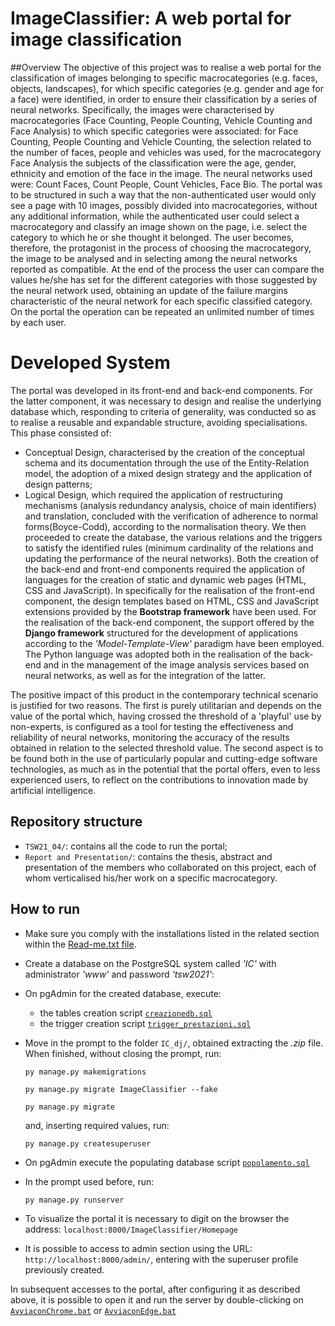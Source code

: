 # ImageClassifier: A web portal for image classification
##Overview
The objective of this project was to realise a web portal for the classification of images belonging to specific macrocategories (e.g. faces, objects, landscapes), for which specific categories (e.g. gender and age for a face) were identified, in order to ensure their classification by a series of neural networks. Specifically, the images were characterised by macrocategories (Face Counting, People Counting, Vehicle Counting and Face Analysis) to which specific categories were associated: for Face Counting, People Counting
and Vehicle Counting, the selection related to the number of faces, people and vehicles was used, for the macrocategory Face Analysis the subjects of the classification were the age, gender, ethnicity and emotion of the face in the image. The neural networks used were: Count Faces, Count People, Count Vehicles, Face Bio. 
The portal was to be structured in such a way that the non-authenticated user would only see a page with 10 images, possibly divided into macrocategories, without any additional information, while the authenticated user could select a macrocategory and classify an image shown on the page, i.e. select the category to which he or she thought it belonged. The user becomes, therefore, the protagonist in the process of choosing the macrocategory, the image to be analysed
and in selecting among the neural networks reported as compatible. At the end of the process
the user can compare the values he/she has set for the different categories with those suggested by the neural network
used, obtaining an update of the failure margins characteristic of the neural network for each specific classified category. On the portal the operation can be repeated an unlimited number of times by each user.

# Developed System
The portal was developed in its front-end and back-end components. For the latter component, it was necessary to design and realise the underlying database which, responding to criteria of generality, was conducted so as to realise a reusable and expandable structure, avoiding specialisations.  
This phase consisted of:
- Conceptual Design, characterised by the creation of the conceptual schema and its documentation through the use of the Entity-Relation model, the adoption of a mixed design strategy and the application of design patterns;
- Logical Design, which required the application of restructuring mechanisms (analysis
redundancy analysis, choice of main identifiers) and translation, concluded with the verification of adherence to normal forms(Boyce-Codd), according to the normalisation theory.
We then proceeded to create the database, the various
relations and the triggers to satisfy the identified rules (minimum cardinality of the relations and updating the performance of the neural networks).
Both the creation of the back-end and front-end components required the application of languages for the creation of static and dynamic web pages (HTML, CSS and JavaScript). In
specifically for the realisation of the front-end component, the design templates based on HTML, CSS and JavaScript extensions provided by the **Bootstrap framework** have been used. For the realisation of the back-end component, the support offered by the
**Django framework** structured for the development of applications according to the *'Model-Template-View'* paradigm have been employed. The Python language was adopted both in the realisation of the back-end and in the management of the
image analysis services based on neural networks, as well as for the integration of the latter.


The positive impact of this product in the contemporary technical scenario is justified for two reasons. The first is purely utilitarian and depends on the value of the portal which,
having crossed the threshold of a 'playful' use by non-experts, is configured as a tool for testing the effectiveness and reliability of neural networks, monitoring the accuracy of the results obtained in relation to the selected threshold value. The second aspect is to be found both in the use of particularly popular and cutting-edge software technologies,
as much as in the potential that the portal offers, even to less experienced users, to
reflect on the contributions to innovation made by artificial intelligence.

## Repository structure
- `TSW21_04/`: contains all the code to run the portal;
- `Report and Presentation/`: contains the thesis, abstract and presentation of the members who collaborated on this project, each of whom verticalised his/her work on a specific macrocategory.

## How to run
- Make sure you comply with the installations listed in the related section within the [Read-me.txt file](TSW21_04/Read-me.txt).
- Create a database on the PostgreSQL system called *'IC'* with administrator *'www'* and password *'tsw2021'*:
- On pgAdmin for the created database, execute:
	- the tables creation script [`creazionedb.sql`](TSW21_04/creazionedb.sql)
 	- the trigger creation script [`trigger_prestazioni.sql`](TSW21_04/trigger_prestazioni.sql)
- Move in the prompt to the folder `IC_dj/`, obtained extracting the *.zip* file. When finished, without closing the prompt, run: 

    ```py manage.py makemigrations```

    ```py manage.py migrate ImageClassifier --fake```

    ```py manage.py migrate```

    and, inserting required values, run:
    
    ```py manage.py createsuperuser```
- On pgAdmin execute the populating database script [`popolamento.sql`](TSW21_04/popolamento.sql)
- In the prompt used before, run: 

    ```py manage.py runserver```
- To visualize the portal it is necessary to digit on the browser the address: ```localhost:8000/ImageClassifier/Homepage```

- It is possible to access to admin section using the URL:      ```http://localhost:8000/admin/```, entering with the superuser profile previously created.

In subsequent accesses to the portal, after configuring it as described above, it is possible to open it and run the server by double-clicking on [`AvviaconChrome.bat`](TSW21_04/IC_dj/AvviaconChrome.bat) or [`AvviaconEdge.bat`](TSW21_04/IC_dj/AvviaconEdge.bat)
